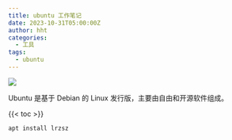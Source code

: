 ```yaml
---
title: ubuntu 工作笔记
date: 2023-10-31T05:00:00Z
author: hht
categories:
  - 工具
tags:
  - ubuntu
---
```


<img src="https://i.imgur.com/GTOedYA.jpg" />

Ubuntu 是基于 Debian 的 Linux 发行版，主要由自由和开源软件组成。

<!--more-->

{{< toc >}}

```shell
apt install lrzsz
```
